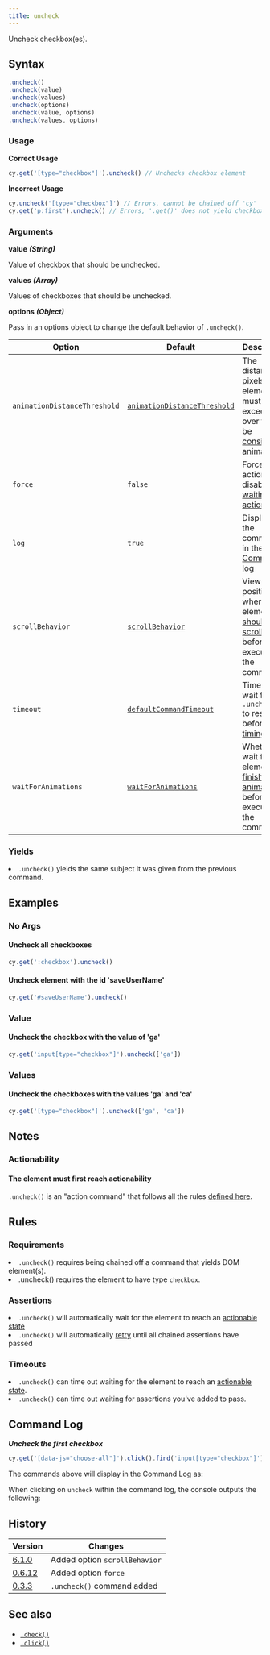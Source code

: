 ```yaml
---
title: uncheck
---
```


Uncheck checkbox(es).

## Syntax

```javascript
.uncheck()
.uncheck(value)
.uncheck(values)
.uncheck(options)
.uncheck(value, options)
.uncheck(values, options)
```

### Usage

**<Icon name="check-circle" color="green"/> Correct Usage**

```javascript
cy.get('[type="checkbox"]').uncheck() // Unchecks checkbox element
```

**<Icon name="exclamation-triangle" color="red"/> Incorrect Usage**

```javascript
cy.uncheck('[type="checkbox"]') // Errors, cannot be chained off 'cy'
cy.get('p:first').uncheck() // Errors, '.get()' does not yield checkbox
```

### Arguments

**<Icon name="angle-right"/> value** **_(String)_**

Value of checkbox that should be unchecked.

**<Icon name="angle-right"/> values** **_(Array)_**

Values of checkboxes that should be unchecked.

**<Icon name="angle-right"/> options** **_(Object)_**

Pass in an options object to change the default behavior of `.uncheck()`.

| Option                       | Default                                                                        | Description                                                                                                                                        |
| ---------------------------- | ------------------------------------------------------------------------------ | -------------------------------------------------------------------------------------------------------------------------------------------------- |
| `animationDistanceThreshold` | [`animationDistanceThreshold`](/guides/references/configuration#Actionability) | The distance in pixels an element must exceed over time to be [considered animating](/guides/core-concepts/interacting-with-elements#Animations).  |
| `force`                      | `false`                                                                        | Forces the action, disables [waiting for actionability](#Assertions)                                                                               |
| `log`                        | `true`                                                                         | Displays the command in the [Command log](/guides/core-concepts/test-runner#Command-Log)                                                           |
| `scrollBehavior`             | [`scrollBehavior`](/guides/references/configuration#Actionability)             | Viewport position to where an element [should be scrolled](/guides/core-concepts/interacting-with-elements#Scrolling) before executing the command |
| `timeout`                    | [`defaultCommandTimeout`](/guides/references/configuration#Timeouts)           | Time to wait for `.uncheck()` to resolve before [timing out](#Timeouts)                                                                            |
| `waitForAnimations`          | [`waitForAnimations`](/guides/references/configuration#Actionability)          | Whether to wait for elements to [finish animating](/guides/core-concepts/interacting-with-elements#Animations) before executing the command.       |

### Yields [<Icon name="question-circle"/>](/guides/core-concepts/introduction-to-cypress#Subject-Management)

<List><li>`.uncheck()` yields the same subject it was given from the previous
command.</li></List>

## Examples

### No Args

#### Uncheck all checkboxes

```javascript
cy.get(':checkbox').uncheck()
```

#### Uncheck element with the id 'saveUserName'

```javascript
cy.get('#saveUserName').uncheck()
```

### Value

#### Uncheck the checkbox with the value of 'ga'

```javascript
cy.get('input[type="checkbox"]').uncheck(['ga'])
```

### Values

#### Uncheck the checkboxes with the values 'ga' and 'ca'

```javascript
cy.get('[type="checkbox"]').uncheck(['ga', 'ca'])
```

## Notes

### Actionability

#### The element must first reach actionability

`.uncheck()` is an "action command" that follows all the rules
[defined here](/guides/core-concepts/interacting-with-elements).

## Rules

### Requirements [<Icon name="question-circle"/>](/guides/core-concepts/introduction-to-cypress#Chains-of-Commands)

<List><li>`.uncheck()` requires being chained off a command that yields DOM
element(s).</li><li>.uncheck() requires the element to have type
`checkbox`.</li></List>

### Assertions [<Icon name="question-circle"/>](/guides/core-concepts/introduction-to-cypress#Assertions)

<List><li>`.uncheck()` will automatically wait for the element to reach an
[actionable state](/guides/core-concepts/interacting-with-elements)</li><li>`.uncheck()`
will automatically [retry](/guides/core-concepts/retry-ability) until all
chained assertions have passed</li></List>

### Timeouts [<Icon name="question-circle"/>](/guides/core-concepts/introduction-to-cypress#Timeouts)

<List><li>`.uncheck()` can time out waiting for the element to reach an
[actionable state](/guides/core-concepts/interacting-with-elements).</li><li>`.uncheck()`
can time out waiting for assertions you've added to pass.</li></List>

## Command Log

**_Uncheck the first checkbox_**

```javascript
cy.get('[data-js="choose-all"]').click().find('input[type="checkbox"]').first().uncheck()
```

The commands above will display in the Command Log as:

<DocsImage src="/img/api/uncheck/test-unchecking-a-checkbox.png" alt="Command Log uncheck" />

When clicking on `uncheck` within the command log, the console outputs the
following:

<DocsImage src="/img/api/uncheck/console-shows-events-from-clicking-the-checkbox.png" alt="Console Log uncheck" />

## History

| Version                                       | Changes                       |
| --------------------------------------------- | ----------------------------- |
| [6.1.0](/guides/references/changelog#6-1-0)   | Added option `scrollBehavior` |
| [0.6.12](/guides/references/changelog#0-6-12) | Added option `force`          |
| [0.3.3](/guides/references/changelog#0-3-3)   | `.uncheck()` command added    |

## See also

- [`.check()`](/api/commands/check)
- [`.click()`](/api/commands/click)
